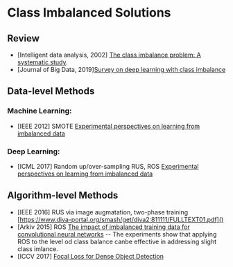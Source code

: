 # Class Imbalanced Solutions

## Review
- [Intelligent data analysis, 2002] [The class imbalance problem: A systematic study](https://content.iospress.com/download/intelligent-data-analysis/ida00103?id=intelligent-data-analysis%2Fida00103).
- [Journal of Big Data, 2019][Survey on deep learning with class imbalance](https://link.springer.com/content/pdf/10.1186/s40537-019-0192-5.pdf)
         
         
## Data-level Methods
   ### Machine Learning: 
   - [IEEE 2012] SMOTE [Experimental perspectives on learning from imbalanced data](https://ieeexplore.ieee.org/xpl/RecentIssue.jsp?punumber=3477)
   ### Deep Learning: 
   - [ICML 2017] Random up/over-sampling RUS, ROS [Experimental perspectives on learning from imbalanced data](https://dl.acm.org/doi/abs/10.1145/1273496.1273614)


## Algorithm-level Methods
- [IEEE 2016] RUS via image augmatation, two-phase training [https://www.diva-portal.org/smash/get/diva2:811111/FULLTEXT01.pdf]()
- [Arkiv 2015] ROS [The impact of imbalanced training data for convolutional neural networks](https://www.diva-portal.org/smash/get/diva2:811111/FULLTEXT01.pdf)
         -- The experiments show that applying ROS to the level od class balance canbe effective in addressing slight class imlance.
- [ICCV 2017] [Focal Loss for Dense Object Detection](https://openaccess.thecvf.com/content_ICCV_2017/papers/Lin_Focal_Loss_for_ICCV_2017_paper.pdf)

